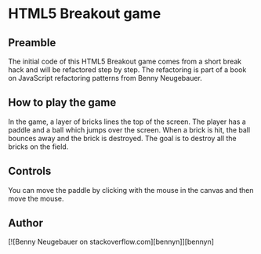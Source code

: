 HTML5 Breakout game
===================

Preamble
------
The initial code of this HTML5 Breakout game comes from a short break hack and will be refactored step by step. The refactoring is part of a book on JavaScript refactoring patterns from Benny Neugebauer.

How to play the game
------
In the game, a layer of bricks lines the top of the screen. The player has a paddle and a ball which jumps over the screen. When a brick is hit, the ball bounces away and the brick is destroyed. The goal is to destroy all the bricks on the field.

Controls
------
You can move the paddle by clicking with the mouse in the canvas and then move the mouse. 

Author
------

[![Benny Neugebauer on stackoverflow.com][bennyn]][bennyn]
